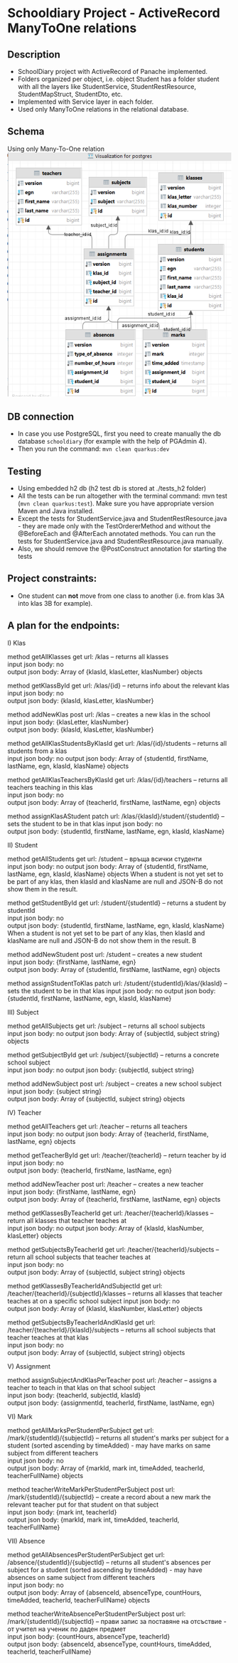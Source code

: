 # Schooldiary Project - ActiveRecord ManyToOne relations

## Description  
* SchoolDiary project with ActiveRecord of Panache implemented.  
* Folders organized per object, i.e. object Student has a folder student with all the layers like  StudentService, StudentRestResource, StudentMapStruct, StudentDto, etc.  
* Implemented with Service layer in each folder.  
* Used only ManyToOne relations in the relational database.


## Schema
Using only Many-To-One relation
![img.png](img.png)


## DB connection
* In case you use PostgreSQL, first you need to create manually the db database `schooldiary` (for example with the help of PGAdmin 4).
* Then you run the command: `mvn clean quarkus:dev` 


## Testing
* Using embedded h2 db (h2 test db is stored at ./tests_h2 folder)
* All the tests can be run altogether with the terminal command: mvn test (`mvn clean quarkus:test`). Make sure you have appropriate version Maven and Java installed. 
* Except the tests for  StudentService.java and StudentRestResource.java - they are made only with the TestOrdererMethod and without the @BeforeEach and @AfterEach annotated methods. You can run the tests for StudentService.java and StudentRestResource.java manually.
* Also, we should remove the @PostConstruct annotation for starting the tests


## Project constraints:
* One student can **not** move from one class to another (i.e. from klas 3A into klas 3B for example).


## A plan for the endpoints:

I) Klas

method getAllKlasses
get url: /klas – returns all klasses  
input json body: no  
output json body: Array of {klasId, klasLetter, klasNumber} objects  

method getKlassById
get url: /klas/{id} – returns info about the relevant klas  
input json body: no  
output json body: {klasId, klasLetter, klasNumber}  

method addNewKlas
post url: /klas – creates a new klas in the school  
input json body: {klasLetter, klasNumber}         
output json body: {klasId, klasLetter, klasNumber}  

method getAllKlasStudentsByKlasId
get url: /klas/{id}/students – returns all students from a klas  
input json body: no
output json body: Array of {studentId, firstName, lastName, egn, klasId, klasName} objects

method getAllKlasTeachersByKlasId
get url: /klas/{id}/teachers – returns all teachers teaching in this klas  
input json body: no  
output json body: Array of {teacherId, firstName, lastName, egn} objects

method assignKlasAStudent
patch url: /klas/{klasId}/student/{studentId} – sets the student to be in that klas 
input json body: no  
output json body: {studentId, firstName, lastName, egn, klasId, klasName}


II) Student

method getAllStudents
get url: /student – връща всички студенти  
input json body: no
output json body: Array of {studentId, firstName, lastName, egn, klasId, klasName} objects
When a student is not yet set to be part of any klas, then klasId and klasName are null and JSON-B do not show them in the result. 

method getStudentById
get url: /student/{studentId} – returns a student by studentId  
input json body: no  
output json body: {studentId, firstName, lastName, egn, klasId, klasName}  
When a student is not yet set to be part of any klas, then klasId and klasName are null and JSON-B do not show them in the result. B  

method addNewStudent
post url: /student – creates a new student  
input json body: {firstName, lastName, egn}       
output json body: Array of {studentId, firstName, lastName, egn} objects  

method assignStudentToKlas
patch url: /student/{studentId}/klas/{klasId} – sets the student to be in that klas
input json body: no
output json body: {studentId, firstName, lastName, egn, klasId, klasName}  


III) Subject

method getAllSubjects
get url: /subject – returns all school subjects  
input json body: no
output json body: Array of {subjectId, subject string} objects  

method getSubjectById
get url: /subject/{subjectId} – returns a concrete school subject  
input json body: no
output json body: {subjectId, subject string}  

method addNewSubject
post url: /subject – creates a new school subject  
input json body: {subject string}  
output json body: Array of {subjectId, subject string} objects  


IV) Teacher

method getAllTeachers
get url: /teacher – returns all teachers  
input json body: no
output json body: Array of {teacherId, firstName, lastName, egn} objects

method getTeacherById
get url: /teacher/{teacherId} – return teacher by id 
input json body: no  
output json body: {teacherId, firstName, lastName, egn}  

method addNewTeacher
post url: /teacher – creates a new teacher  
input json body: {firstName, lastName, egn}     
output json body: Array of {teacherId, firstName, lastName, egn} objects

method getKlassesByTeacherId
get url: /teacher/{teacherId}/klasses – return all klasses that teacher teaches at  
input json body: no
output json body: Array of {klasId, klasNumber, klasLetter} objects 

method getSubjectsByTeacherId
get url: /teacher/{teacherId}/subjects – return all school subjects that teacher teaches at   
input json body: no       
output json body: Array of {subjectId, subject string} objects  

method getKlassesByTeacherIdAndSubjectId
get url: /teacher/{teacherId}/{subjectId}/klasses – returns all klasses that teacher teaches at on a specific school subject 
input json body: no     
output json body: Array of {klasId, klasNumber, klasLetter} objects

method getSubjectsByTeacherIdAndKlasId
get url: /teacher/{teacherId}/{klasId}/subjects – returns all school subjects that teacher teaches at that klas  
input json body: no  
output json body: Array of {subjectId, subject string} objects


V) Assignment

method assignSubjectAndKlasPerTeacher
post url: /teacher – assigns a teacher to teach in that klas on that school subject  
input json body: {teacherId, subjectId, klasId}  
output json body: {assignmentId, teacherId, firstName, lastName, egn}  


VI) Mark

method getAllMarksPerStudentPerSubject
get url: /mark/{studentId}/{subjectId} – returns all student's marks per subject for a student (sorted ascending by timeAdded) - may have marks on same subject from different teachers  
input json body: no     
output json body: Array of {markId, mark int, timeAdded, teacherId, teacherFullName} objects  

method teacherWriteMarkPerStudentPerSubject
post url: /mark/{studentId}/{subjectId} – create a record about a new mark the relevant teacher put for that student on that subject  
input json body: {mark int, teacherId}  
output json body: {markId, mark int, timeAdded, teacherId, teacherFullName}  


VII) Absence

method getAllAbsencesPerStudentPerSubject
get url: /absence/{studentId}/{subjectId} – returns all student's absences per subject for a student (sorted ascending by timeAdded) - may have absences on same subject from different teachers  
input json body: no  
output json body: Array of {absenceId, absenceType, countHours, timeAdded, teacherId, teacherFullName} objects

method teacherWriteAbsencePerStudentPerSubject
post url: /mark/{studentId}/{subjectId} – прави запис за поставяне на отсъствие - от учител на ученик по даден предмет  
input json body: {countHours, absenceType, teacherId}  
output json body: {absenceId, absenceType, countHours, timeAdded, teacherId, teacherFullName}
